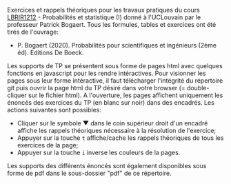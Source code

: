 Exercices et rappels théoriques pour les travaux pratiques du cours [LBRIR1212](https://uclouvain.be/cours-2024-lbir1212) - Probabilités et statistique (I) donné à l'UCLouvain par le professeur Patrick Bogaert. Tous les formules, tables et exercices ont été tirés de l'ouvrage:

* P. Bogaert (2020). Probabilités pour scientifiques et ingénieurs (2ème éd). Editions De Boeck.

Les supports de TP se présentent sous forme de pages html avec quelques fonctions en javascript pour les rendre intéractives. Pour visionner les pages sous leur forme intéractive, il faut télécharger l'intégrité du répertoire git puis ouvrir la page html du TP désiré dans votre browser (= double-cliquer sur le fichier html). A l'ouverture, les pages affichent uniquement les énoncés des exercices du TP (en blanc sur noir) dans des encadrés. Les actions suivantes sont possibles:

* Cliquer sur le symbole &#9660; dans le coin supérieur droit d'un encadré affiche les rappels théoriques nécessaire à la résolution de l'exercice;
* Appuyer sur la touche `t` affiche/cache les rappels théoriques de tous les exercices de la page;
* Appuyer sur la touche `i` inverse les couleurs de la pages.

Les supports des différents énoncés sont également disponibles sous forme de pdf dans le sous-dossier "pdf" de ce répertoire.
